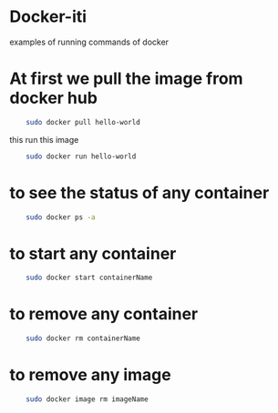 # Docker-iti
examples of running commands of docker
# At first we pull the image from docker hub
```bash
    sudo docker pull hello-world
```
this run this image
```bash
    sudo docker run hello-world
```
# to see the status of any container 
```bash
    sudo docker ps -a
```
# to start any container 
```bash
    sudo docker start containerName
```
# to remove any container 
```bash
    sudo docker rm containerName
```
# to remove any image 
```bash
    sudo docker image rm imageName
```
